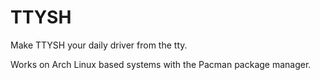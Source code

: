 # TTYSH

Make TTYSH your daily driver from the tty.

Works on Arch Linux based systems with the Pacman package manager. 
